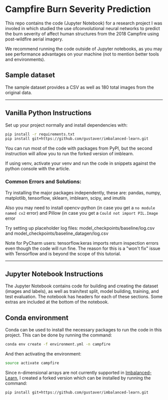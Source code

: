 # Campfire Burn Severity Prediction
This repo contains the code (Jupyter Notebook) for a research project I was involed in which studied
the use ofconvolutional neural networks to predict the burn severity of affect human structures from
the 2018 Campfire using post-wildfire aerial imagery. 

We recommend running the code outside of Jupyter notebooks, as you may see performance advantages 
on your machine (not to mention better tools and environments).


## Sample dataset 
The sample dataset provides a CSV as well as 180 total images from the original data.

-----

## Vanilla Python Instructions

Set up your project normally and install dependencies with:

```bash
pip install -r requirements.txt
pip install git+https://github.com/gustaver/imbalanced-learn.git
```
You can run most of the code with packages from PyPI, but the second instruction will allow
you to run the forked version of imblearn.

If using venv, activate your venv and run the code in snippets against the python console
with the article. 

###  Common Errors and Solutions:
  Try installing the major packages independently, these are:
  pandas, numpy, matplotlib, tensorflow, sklearn, imblearn, scipy, and imutils

  Also you may need to install
  opencv-python (in case you get a `no module named cv2` error) and
  Pillow (in case you get a `Could not import PIL.Image` error

  Try setting up placeholder log files:
  model_checkpoints/baseline/log.csv and 
  model_checkpoints/baseline_datagen/log.csv

Note for PyCharm users:
tensorflow.keras imports return inspection errors even though the code will run fine. 
The reason for this is a "won't fix" issue with Tensorflow and is beyond the scope of this tutorial.

------

## Jupyter Notebook Instructions

The Jupyter Notebook contains code for building and creating the dataset (images and labels), as
well as train/test split, model building, training, and test evaluation. The notebook has headers
for each of these sections. Some extras are included at the bottom of the notebook. 

## Conda environment 
Conda can be used to install the necessary packages to run the code in this project. This can be
done by running the command: 
```bash
conda env create -f environment.yml -n campfire
```
And then activating the environment: 
```bash
source activate campfire
```
Since n-dimensional arrays are not currently supported in 
[Imbalanced-Learn](https://github.com/scikit-learn-contrib/imbalanced-learn), I created a forked
version which can be installed by running the command: 
```bash
pip install git+https://github.com/gustaver/imbalanced-learn.git
```
